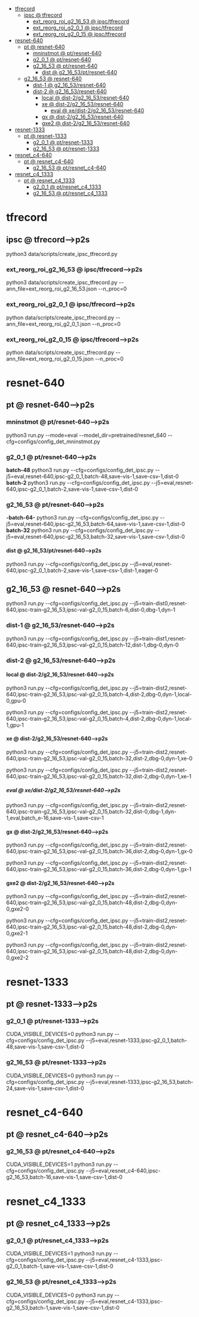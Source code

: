 <!-- MarkdownTOC -->

- [tfrecord](#tfrecor_d_)
    - [ipsc       @ tfrecord](#ipsc___tfrecord_)
        - [ext_reorg_roi_g2_16_53       @ ipsc/tfrecord](#ext_reorg_roi_g2_16_53___ipsc_tfrecor_d_)
        - [ext_reorg_roi_g2_0_1       @ ipsc/tfrecord](#ext_reorg_roi_g2_0_1___ipsc_tfrecor_d_)
        - [ext_reorg_roi_g2_0_15       @ ipsc/tfrecord](#ext_reorg_roi_g2_0_15___ipsc_tfrecor_d_)
- [resnet-640](#resnet_64_0_)
    - [pt       @ resnet-640](#pt___resnet_640_)
        - [mninstmot       @ pt/resnet-640](#mninstmot___pt_resnet_64_0_)
        - [g2_0_1       @ pt/resnet-640](#g2_0_1___pt_resnet_64_0_)
        - [g2_16_53       @ pt/resnet-640](#g2_16_53___pt_resnet_64_0_)
            - [dist       @ g2_16_53/pt/resnet-640](#dist___g2_16_53_pt_resnet_640_)
    - [g2_16_53       @ resnet-640](#g2_16_53___resnet_640_)
        - [dist-1       @ g2_16_53/resnet-640](#dist_1___g2_16_53_resnet_64_0_)
        - [dist-2       @ g2_16_53/resnet-640](#dist_2___g2_16_53_resnet_64_0_)
            - [local       @ dist-2/g2_16_53/resnet-640](#local___dist_2_g2_16_53_resnet_640_)
            - [xe       @ dist-2/g2_16_53/resnet-640](#xe___dist_2_g2_16_53_resnet_640_)
                - [eval       @ xe/dist-2/g2_16_53/resnet-640](#eval___xe_dist_2_g2_16_53_resnet_64_0_)
            - [gx       @ dist-2/g2_16_53/resnet-640](#gx___dist_2_g2_16_53_resnet_640_)
            - [gxe2       @ dist-2/g2_16_53/resnet-640](#gxe2___dist_2_g2_16_53_resnet_640_)
- [resnet-1333](#resnet_1333_)
    - [pt       @ resnet-1333](#pt___resnet_133_3_)
        - [g2_0_1       @ pt/resnet-1333](#g2_0_1___pt_resnet_1333_)
        - [g2_16_53       @ pt/resnet-1333](#g2_16_53___pt_resnet_1333_)
- [resnet_c4-640](#resnet_c4_640_)
    - [pt       @ resnet_c4-640](#pt___resnet_c4_64_0_)
        - [g2_16_53       @ pt/resnet_c4-640](#g2_16_53___pt_resnet_c4_640_)
- [resnet_c4_1333](#resnet_c4_133_3_)
    - [pt       @ resnet_c4_1333](#pt___resnet_c4_1333_)
        - [g2_0_1       @ pt/resnet_c4_1333](#g2_0_1___pt_resnet_c4_133_3_)
        - [g2_16_53       @ pt/resnet_c4_1333](#g2_16_53___pt_resnet_c4_133_3_)

<!-- /MarkdownTOC -->

<a id="tfrecor_d_"></a>
# tfrecord
<a id="ipsc___tfrecord_"></a>
## ipsc       @ tfrecord-->p2s
python3 data/scripts/create_ipsc_tfrecord.py
<a id="ext_reorg_roi_g2_16_53___ipsc_tfrecor_d_"></a>
### ext_reorg_roi_g2_16_53       @ ipsc/tfrecord-->p2s
python3 data/scripts/create_ipsc_tfrecord.py --ann_file=ext_reorg_roi_g2_16_53.json --n_proc=0
<a id="ext_reorg_roi_g2_0_1___ipsc_tfrecor_d_"></a>
### ext_reorg_roi_g2_0_1       @ ipsc/tfrecord-->p2s
python data/scripts/create_ipsc_tfrecord.py --ann_file=ext_reorg_roi_g2_0_1.json --n_proc=0
<a id="ext_reorg_roi_g2_0_15___ipsc_tfrecor_d_"></a>
### ext_reorg_roi_g2_0_15       @ ipsc/tfrecord-->p2s
python data/scripts/create_ipsc_tfrecord.py --ann_file=ext_reorg_roi_g2_0_15.json --n_proc=0

<a id="resnet_64_0_"></a>
# resnet-640 
<a id="pt___resnet_640_"></a>
## pt       @ resnet-640-->p2s
<a id="mninstmot___pt_resnet_64_0_"></a>
### mninstmot       @ pt/resnet-640-->p2s
python3 run.py --mode=eval --model_dir=pretrained/resnet_640 --cfg=configs/config_det_mninstmot.py
<a id="g2_0_1___pt_resnet_64_0_"></a>
### g2_0_1       @ pt/resnet-640-->p2s
__batch-48__
python3 run.py --cfg=configs/config_det_ipsc.py  --j5=eval,resnet-640,ipsc-g2_0_1,batch-48,save-vis-1,save-csv-1,dist-0
__batch-2__
python3 run.py --cfg=configs/config_det_ipsc.py  --j5=eval,resnet-640,ipsc-g2_0_1,batch-2,save-vis-1,save-csv-1,dist-0
<a id="g2_16_53___pt_resnet_64_0_"></a>
### g2_16_53       @ pt/resnet-640-->p2s
__-batch-64-__
python3 run.py --cfg=configs/config_det_ipsc.py  --j5=eval,resnet-640,ipsc-g2_16_53,batch-64,save-vis-1,save-csv-1,dist-0
__batch-32__
python3 run.py --cfg=configs/config_det_ipsc.py  --j5=eval,resnet-640,ipsc-g2_16_53,batch-32,save-vis-1,save-csv-1,dist-0
<a id="dist___g2_16_53_pt_resnet_640_"></a>
#### dist       @ g2_16_53/pt/resnet-640-->p2s
python3 run.py --cfg=configs/config_det_ipsc.py  --j5=eval,resnet-640,ipsc-g2_0_1,batch-2,save-vis-1,save-csv-1,dist-1,eager-0

<a id="g2_16_53___resnet_640_"></a>
## g2_16_53       @ resnet-640-->p2s
python3 run.py --cfg=configs/config_det_ipsc.py  --j5=train-dist0,resnet-640,ipsc-train-g2_16_53,ipsc-val-g2_0_15,batch-6,dist-0,dbg-1,dyn-1
<a id="dist_1___g2_16_53_resnet_64_0_"></a>
### dist-1       @ g2_16_53/resnet-640-->p2s
python3 run.py --cfg=configs/config_det_ipsc.py  --j5=train-dist1,resnet-640,ipsc-train-g2_16_53,ipsc-val-g2_0_15,batch-12,dist-1,dbg-0,dyn-0
<a id="dist_2___g2_16_53_resnet_64_0_"></a>
### dist-2       @ g2_16_53/resnet-640-->p2s
<a id="local___dist_2_g2_16_53_resnet_640_"></a>
#### local       @ dist-2/g2_16_53/resnet-640-->p2s
python3 run.py --cfg=configs/config_det_ipsc.py  --j5=train-dist2,resnet-640,ipsc-train-g2_16_53,ipsc-val-g2_0_15,batch-4,dist-2,dbg-0,dyn-1,local-0,gpu-0

python3 run.py --cfg=configs/config_det_ipsc.py  --j5=train-dist2,resnet-640,ipsc-train-g2_16_53,ipsc-val-g2_0_15,batch-4,dist-2,dbg-0,dyn-1,local-1,gpu-1

<a id="xe___dist_2_g2_16_53_resnet_640_"></a>
#### xe       @ dist-2/g2_16_53/resnet-640-->p2s
python3 run.py --cfg=configs/config_det_ipsc.py  --j5=train-dist2,resnet-640,ipsc-train-g2_16_53,ipsc-val-g2_0_15,batch-32,dist-2,dbg-0,dyn-1,xe-0

python3 run.py --cfg=configs/config_det_ipsc.py  --j5=train-dist2,resnet-640,ipsc-train-g2_16_53,ipsc-val-g2_0_15,batch-32,dist-2,dbg-0,dyn-1,xe-1
<a id="eval___xe_dist_2_g2_16_53_resnet_64_0_"></a>
##### eval       @ xe/dist-2/g2_16_53/resnet-640-->p2s
python3 run.py --cfg=configs/config_det_ipsc.py  --j5=train-dist2,resnet-640,ipsc-train-g2_16_53,ipsc-val-g2_0_15,batch-32,dist-0,dbg-1,dyn-1,eval,batch_e-16,save-vis-1,save-csv-1

<a id="gx___dist_2_g2_16_53_resnet_640_"></a>
#### gx       @ dist-2/g2_16_53/resnet-640-->p2s
python3 run.py --cfg=configs/config_det_ipsc.py  --j5=train-dist2,resnet-640,ipsc-train-g2_16_53,ipsc-val-g2_0_15,batch-36,dist-2,dbg-0,dyn-1,gx-0

python3 run.py --cfg=configs/config_det_ipsc.py  --j5=train-dist2,resnet-640,ipsc-train-g2_16_53,ipsc-val-g2_0_15,batch-36,dist-2,dbg-0,dyn-1,gx-1

<a id="gxe2___dist_2_g2_16_53_resnet_640_"></a>
#### gxe2       @ dist-2/g2_16_53/resnet-640-->p2s
python3 run.py --cfg=configs/config_det_ipsc.py  --j5=train-dist2,resnet-640,ipsc-train-g2_16_53,ipsc-val-g2_0_15,batch-48,dist-2,dbg-0,dyn-0,gxe2-0

python3 run.py --cfg=configs/config_det_ipsc.py  --j5=train-dist2,resnet-640,ipsc-train-g2_16_53,ipsc-val-g2_0_15,batch-48,dist-2,dbg-0,dyn-0,gxe2-1

python3 run.py --cfg=configs/config_det_ipsc.py  --j5=train-dist2,resnet-640,ipsc-train-g2_16_53,ipsc-val-g2_0_15,batch-48,dist-2,dbg-0,dyn-0,gxe2-2


<a id="resnet_1333_"></a>
# resnet-1333 
<a id="pt___resnet_133_3_"></a>
## pt       @ resnet-1333-->p2s
<a id="g2_0_1___pt_resnet_1333_"></a>
### g2_0_1       @ pt/resnet-1333-->p2s
CUDA_VISIBLE_DEVICES=0 python3 run.py --cfg=configs/config_det_ipsc.py  --j5=eval,resnet-1333,ipsc-g2_0_1,batch-48,save-vis-1,save-csv-1,dist-0
<a id="g2_16_53___pt_resnet_1333_"></a>
### g2_16_53       @ pt/resnet-1333-->p2s
CUDA_VISIBLE_DEVICES=0 python3 run.py --cfg=configs/config_det_ipsc.py  --j5=eval,resnet-1333,ipsc-g2_16_53,batch-24,save-vis-1,save-csv-1,dist-0

<a id="resnet_c4_640_"></a>
# resnet_c4-640 
<a id="pt___resnet_c4_64_0_"></a>
## pt       @ resnet_c4-640-->p2s
<a id="g2_16_53___pt_resnet_c4_640_"></a>
### g2_16_53       @ pt/resnet_c4-640-->p2s
CUDA_VISIBLE_DEVICES=1 python3 run.py --cfg=configs/config_det_ipsc.py  --j5=eval,resnet_c4-640,ipsc-g2_16_53,batch-16,save-vis-1,save-csv-1,dist-0

<a id="resnet_c4_133_3_"></a>
# resnet_c4_1333 
<a id="pt___resnet_c4_1333_"></a>
## pt       @ resnet_c4_1333-->p2s
<a id="g2_0_1___pt_resnet_c4_133_3_"></a>
### g2_0_1       @ pt/resnet_c4_1333-->p2s
CUDA_VISIBLE_DEVICES=1 python3 run.py --cfg=configs/config_det_ipsc.py  --j5=eval,resnet_c4-1333,ipsc-g2_0_1,batch-1,save-vis-1,save-csv-1,dist-0
<a id="g2_16_53___pt_resnet_c4_133_3_"></a>
### g2_16_53       @ pt/resnet_c4_1333-->p2s
CUDA_VISIBLE_DEVICES=0 python3 run.py --cfg=configs/config_det_ipsc.py  --j5=eval,resnet_c4-1333,ipsc-g2_16_53,batch-1,save-vis-1,save-csv-1,dist-0



